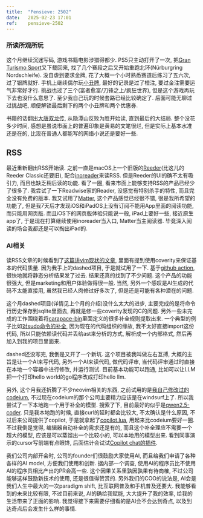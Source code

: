 ```yaml
---
title:  "Pensieve: 2502"
date:   2025-02-23 17:01
ref:    pensieve-2502
---
```


### 所读所观所玩

这个月继续沉迷写码, 游戏书籍电影涉猎得都少. PS5只主动打开了一次, 把[Gran Turismo Sport](https://www.playstation.com/en-au/games/gran-turismo-sport/)又下载回来, 找了几个赛段之后又开始重跑北环(Nürburgring Nordschleife). 没自虐到要求金牌, 花了大概一个小时熟悉赛道后练习了五六次, 过了银牌就好. 手机上继续偶尔玩[小丑牌](https://www.playbalatro.com/), 最好的记录是过了橙注, 要过金注需要运气非常好才行. 挑战也过了三个(富者愈富/刀锋之上/疯狂世界), 但是这个游戏再玩下去也没什么意思了. 至少我自己玩的时候套路已经比较确定了. 后面可能无聊过过挑战吧, 顺便解锁最后剩下的两个小丑牌和两个优惠券.

书籍的话翻出[大唐双龙传](https://book.douban.com/subject/1057444/), 从隐潭山反败为胜开始读, 直到最后的大结局. 整个没花多少时间, 感想是虽说市面上的普遍印象是黄易的文笔很烂, 但是实际上基本水准还是在的, 比现在普通人都能写的网络小说还是要好一些.

## RSS

最近重新翻出RSS开始读. 之前一直是macOS上一个旧版的[Reeder](https://reederapp.com/)(比这儿的Reeder Classic还要旧), 配合[inoreader](https://www.inoreader.com/)来读RSS. 但是Reeder的UI的确不太有吸引力, 而且也缺乏稍后读的功能. 看了一圈, 看来市面上能够支持RSS的产品已经少了很多了. 我尝试了一下Readwise家的Reader, 没感觉有特别杀手的特性, 而且完全没有免费的版本. 我又试用了[Matter](https://web.getmatter.com), 这个产品感觉已经很不错, 很是我所希望的功能了, 但是我7天后才发现iOS和iPadOS上没有订阅不能用App里面的阅读功能, 而只能用网页版. 而且iOS下的网页版体验只能说一般, iPad上要好一些, 接近原生app了, 于是现在打算继续使用inoreader当入口, Matter当主阅读器. 毕竟深入阅读的场合我都还是可以掏出iPad的.

### AI相关

读RSS文章的时候看到了[这篇讲vim现状的文章](https://lwn.net/Articles/1002342/), 里面有提到使用coverity来保证基本的代码质量. 因为我手上的dashed项目, 于是就试用了一下. 基于[github action](https://github.com/xiaket/dash/blob/master/.github/workflows/coverity.yml), 很快地就将静态分析结果发了过去. 结果还真的找到了不少问题. 这个产品的功能很强大, 但是marketing和用户体验做得很一般. 当然, 另外一个感叹是AI生成的代码不太能直接用, 虽然我已经人肉修过好多次了, 但是还是可能有各种潜在的问题.

这个月dashed项目(详情见上个月的介绍)没什么太大的进步, 主要完成的是将命令行历史保存到sqlite里面去, 再就是修一些coverity发现的C的问题. 另外一些未完成的工作围绕着将[carapace-bin](https://github.com/carapace-sh/carapace-bin)里面定义的很多补全规则提取出来. 一个典型的例子比如[对sudo命令的补全](https://github.com/carapace-sh/carapace-bin/blob/master/completers/sudo_completer/cmd/root.go), 因为现在的代码组织的缘故, 我不太好直接import这份代码, 所以只能依赖读代码并丢给ast来分析的方式, 解析成一个内部格式, 然后再加入到我的项目里面来.

dashed还没写完, 我倒是又开了一个新坑. 这个项目被我叫做左右互搏, 大概的主旨是让一个AI来写代码, 另外一个AI来读代码, 做代码评审, 当代码评审通过时直接在本地一个容器中进行修改, 并运行测试. 目前基本功能可以跑通, 比如可以让LLM把一个打印hello world的go程序改成打印hello llm.

另外, 这个月我还折腾了不少neovim相关的东西, 之前试用的是[我自己修改过的codeium](https://github.com/xiaket/codeium.nvim), 不过现在codeium的那个公司主要精力应该是在windsurf上了. 所以我尝试了一下本地跑一个用于补全的模型. 搜索了下, 目前最好的似乎是[qwen2.5-coder](https://qwenlm.github.io/zh/blog/qwen2.5-coder-family/). 只是我本地跑的时候, 直接curl的延时都会比较大, 不太确认是什么原因, 不过后来公司提供了copilot, 于是就拿起了[copilot.lua](https://github.com/zbirenbaum/copilot.lua), 用起来比codeium要好一圈. 不过我倒是觉得, 编辑器自动补全的需求还是有的, 而且这个补全理应不需要一个超大的模型, 应该是可以蒸馏出一个比较小的, 可以本地用的模型出来. 看到同事演示的cursor写前端有点眼馋, 后面估计会试试[Copilot chat的插件](https://github.com/CopilotC-Nvim/CopilotChat.nvim).

我们公司内部开会时, 公司的founder们很鼓励大家使用AI, 而且给我们申请了各种各样的AI model, 方便我们使用和创新. 据内部一个调查, 使用AI的程序员比不使用AI的程序员相比产出的PR会高一些. 这个因果关系里孰因孰果有待商榷, 不过公司能够这样鼓励新技术的使用, 还是很值得赞赏的. 另外我们的COO的说法是, AI会是我们人生中最大的一次paradigm shift, 比互联网普及和手机普及还要大. 我能够看到的未来比较有限, 不过目前来说, AI的确给我赋能, 大大提升了我的效率, 给我的生活带来了正面的影响. 我觉得接下来需要仔细看的是AI会不会达到奇点, 以及到达奇点后会发生什么样的事情.
